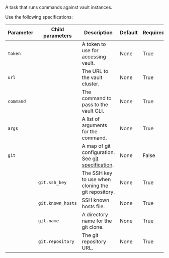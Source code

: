 A task that runs commands against vault instances.

Use the following specifications:

| Parameter | Child parameters | Description | Default | Required |
|-----------|------------------|-------------|---------|----------|
| `token` || A token to use for accessing vault. | None | True |
| `url` || The URL to the vault cluster. | None | True |
| `command` || The command to pass to the vault CLI. | None | True |
| `args` || A list of arguments for the command. | None | True |
| `git` || A map of git configuration. See [git specification](#common-spec-git). | None | False |
|| `git.ssh_key` | The SSH key to use when cloning the git repository. | None | True |
|| `git.known_hosts` | SSH known hosts file. | None | True |
|| `git.name` | A directory name for the git clone. | None | True |
|| `git.repository` | The git repository URL. | None | True |
